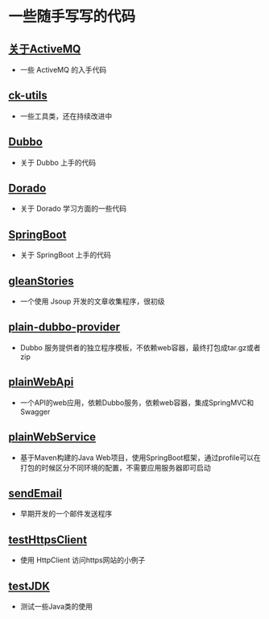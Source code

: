 # 一些随手写写的代码

## [关于ActiveMQ](https://github.com/toulezu/play/tree/master/ActiveMQ)

- 一些 ActiveMQ 的入手代码

## [ck-utils](https://github.com/toulezu/play/tree/master/ck-utils)

- 一些工具类，还在持续改进中

## [Dubbo](https://github.com/toulezu/play/tree/master/Dubbo)

- 关于 Dubbo 上手的代码

## [Dorado](https://github.com/toulezu/play/tree/master/Dorado)

- 关于 Dorado 学习方面的一些代码 

## [SpringBoot](https://github.com/toulezu/play/tree/master/SpringBoot)

- 关于 SpringBoot 上手的代码

## [gleanStories](https://github.com/toulezu/play/tree/master/gleanStories)

- 一个使用 Jsoup 开发的文章收集程序，很初级

## [plain-dubbo-provider](https://github.com/toulezu/play/tree/master/plain-dubbo-provider)

- Dubbo 服务提供者的独立程序模板，不依赖web容器，最终打包成tar.gz或者zip

## [plainWebApi](https://github.com/toulezu/play/tree/master/plainWebApi)

- 一个API的web应用，依赖Dubbo服务，依赖web容器，集成SpringMVC和Swagger

## [plainWebService](https://github.com/toulezu/play/tree/master/plainWebService)

- 基于Maven构建的Java Web项目，使用SpringBoot框架，通过profile可以在打包的时候区分不同环境的配置，不需要应用服务器即可启动

## [sendEmail](https://github.com/toulezu/play/tree/master/sendEmail)

- 早期开发的一个邮件发送程序

## [testHttpsClient](https://github.com/toulezu/play/tree/master/testHttpsClient)

- 使用 HttpClient 访问https网站的小例子

## [testJDK](https://github.com/toulezu/play/tree/master/testJDK)

- 测试一些Java类的使用
